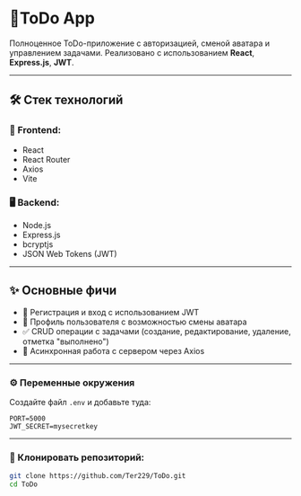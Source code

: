 # 📝ToDo App

Полноценное ToDo-приложение с авторизацией, сменой аватара и управлением задачами. Реализовано с использованием **React**, **Express.js**, **JWT**.

---

## 🛠️ Стек технологий

### 🧠 Frontend:

- React
- React Router
- Axios
- Vite

### 🖥️ Backend:

- Node.js
- Express.js
- bcryptjs
- JSON Web Tokens (JWT)

---

## ✨ Основные фичи

- 🔐 Регистрация и вход с использованием JWT
- 👤 Профиль пользователя с возможностью смены аватара
- ✅ CRUD операции с задачами (создание, редактирование, удаление, отметка "выполнено")
- 🔄 Асинхронная работа с сервером через Axios

---

### ⚙️ Переменные окружения

Создайте файл `.env` и добавьте туда:

```env
PORT=5000
JWT_SECRET=mysecretkey
```

---

### 🔧 Клонировать репозиторий:

```bash
git clone https://github.com/Ter229/ToDo.git
cd ToDo


```
